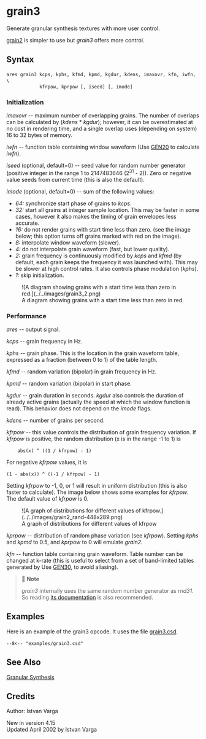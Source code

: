 <!--
id:grain3
category:Signal Generators:Granular Synthesis
-->
# grain3
Generate granular synthesis textures with more user control.

[grain2](../../opcodes/grain2)  is simpler to use but _grain3_ offers more control.

## Syntax
```csound-orc
ares grain3 kcps, kphs, kfmd, kpmd, kgdur, kdens, imaxovr, kfn, iwfn, \
            kfrpow, kprpow [, iseed] [, imode]
```

### Initialization
_imaxovr_ -- maximum number of overlapping grains. The number of overlaps can be calculated by (_kdens_ * _kgdur_); however, it can be overestimated at no cost in rendering time, and a single overlap uses (depending on system) 16 to 32 bytes of memory.
  
_iwfn_ -- function table containing window waveform (Use [GEN20](../../scoregens/gen20) to calculate _iwfn_).
  
_iseed_ (optional, default=0) -- seed value for random number generator (positive integer in the range 1 to 2147483646 (2<sup>31</sup> - 2)). Zero or negative value seeds from current time (this is also the default).
  
_imode_ (optional, default=0) -- sum of the following values:

  * _64:_ synchronize start phase of grains to _kcps_.  
  * _32:_ start all grains at integer sample location. This may be faster in some cases, however it also makes the timing of grain envelopes less accurate.  
  * _16:_ do not render grains with start time less than zero. (see the image below; this option turns off grains marked with red on the image).  
  * _8:_ interpolate window waveform (slower).  
  * _4:_ do not interpolate grain waveform (fast, but lower quality).  
  * _2:_ grain frequency is continuously modified by _kcps_ and _kfmd_ (by default, each grain keeps the frequency it was launched with). This may be slower at high control rates. It also controls phase modulation (_kphs_).  
  * _1:_ skip initialization.  

<figure markdown="span">
  ![A diagram showing grains with a start time less than zero in red.](../../images/grain3_2.png)
  <figcaption>A diagram showing grains with a start time less than zero in red.</figcaption>
</figure>

### Performance
_ares_ -- output signal.
  
_kcps_ -- grain frequency in Hz.
  
_kphs_ -- grain phase. This is the location in the grain waveform table, expressed
as a fraction (between 0 to 1) of the table length.
  
_kfmd_ -- random variation (bipolar) in grain frequency in Hz.
  
_kpmd_ -- random variation (bipolar) in start phase.
  
_kgdur_ -- grain duration in seconds. _kgdur_ also controls the duration of already active grains (actually the speed at which the window function is read). This behavior does not depend on the _imode_ flags.
  
_kdens_ -- number of grains per second.
  
_kfrpow_ -- this value controls the distribution of grain frequency variation.  If _kfrpow_ is positive, the random distribution (x is in the range -1 to 1) is
```
    abs(x) ^ ((1 / kfrpow) - 1)
```
For negative _kfrpow_ values, it is
```
(1 - abs(x)) ^ ((-1 / kfrpow) - 1)
```
Setting _kfrpow_ to -1, 0, or 1 will result in uniform distribution (this is also faster to calculate). The image below shows some examples for _kfrpow_. The default value of _kfrpow_ is 0.
  
<figure markdown="span">
  ![A graph of distributions for different values of kfrpow.](../../images/grain2_rand-448x289.png)
  <figcaption>A graph of distributions for different values of kfrpow</figcaption>
</figure>

_kprpow_ -- distribution of random phase variation (see _kfrpow_).  Setting _kphs_ and _kpmd_ to 0.5, and _kprpow_ to 0 will emulate _grain2_.
  
_kfn_ -- function table containing grain waveform. Table number can be changed at k-rate (this is useful to select from a set of band-limited tables generated by Use [GEN30](../../scoregens/gen30), to avoid aliasing).
  
  
> :memo: **Note**  
>  
>  _grain3_ internally uses the same random number generator as _rnd31_. So reading  [its documentation](../../opcodes/rnd31)  is also recommended.

## Examples
Here is an example of the grain3 opcode. It uses the file [grain3.csd](../../examples/grain3.csd).
``` csound-orc title="Example of the grain3 opcode." linenums="1"
--8<-- "examples/grain3.csd"
```

## See Also
[Granular Synthesis](../../siggen/granular)

## Credits
Author: Istvan Varga

New in version 4.15  
Updated April 2002 by Istvan Varga
